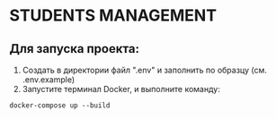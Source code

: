 # STUDENTS MANAGEMENT

## Для запуска проекта:
1. Создать в директории файл ".env" и заполнить по образцу (см. .env.example)
2. Запустите терминал Docker, и выполните команду:
 ```docker
 docker-compose up --build
 ```